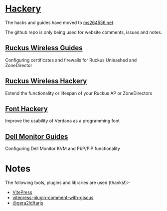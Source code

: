 # [Hackery](https://ms264556.net)

The hacks and guides have moved to [ms264556.net](https://ms264556.net).

The github repo is only being used for website comments, issues and notes.

## [Ruckus Wireless Guides](https://ms264556.net/ruckus/#guides)

Configuring certificates and firewalls for Ruckus Unleashed and ZoneDirector

## [Ruckus Wireless Hackery](https://ms264556.net/ruckus/#hackery)

Extend the functionality or lifespan of your Ruckus AP or ZoneDirectors

## [Font Hackery](https://ms264556.net/font/)

Improve the usability of Verdana as a programming font

## [Dell Monitor Guides](https://ms264556.net/dell/)

Configuring Dell Monitor KVM and PbP/PiP functionality

# Notes

The following tools, plugins and libraries are used (thanks!):-

* [VitePress](https://vitepress.dev/)
* [vitepress-plugin-comment-with-giscus](https://github.com/T-miracle/vitepress-plugin-comment-with-giscus)
* [@gera2ld/tarjs](https://github.com/gera2ld/tarjs)
